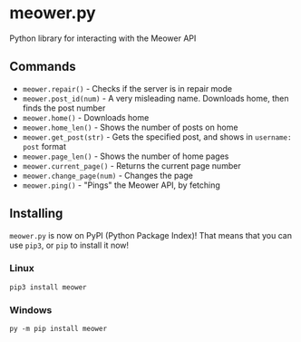 # meower.py
Python library for interacting with the Meower API
## Commands
- `meower.repair()` - Checks if the server is in repair mode
- `meower.post_id(num)` - A very misleading name. Downloads home, then finds the post number
- `meower.home()` - Downloads home
- `meower.home_len()` - Shows the number of posts on home
- `meower.get_post(str)` - Gets the specified post, and shows in `username: post` format
- `meower.page_len()` - Shows the number of home pages
- `meower.current_page()` - Returns the current page number
- `meower.change_page(num)` - Changes the page
- `meower.ping()` - "Pings" the Meower API, by fetching
## Installing
`meower.py` is now on PyPI (Python Package Index)! That means that you can use `pip3`, or `pip` to install it now!
### Linux
```
pip3 install meower
```
### Windows
```
py -m pip install meower
```